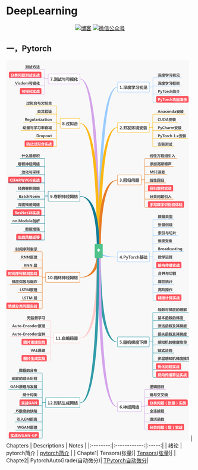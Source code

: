# DeepLearning
<p align="center">
  <a href="https://keviness.top"><img src="https://img.shields.io/badge/blog-博客-critical" alt="博客"></a>
  <a href="https://keviness.top/image/WeChatPublic.jpg" target="_blank"><img src="https://img.shields.io/badge/WeChat-微信公众号-blue.svg" alt="微信公众号"></a>
</p>

## 一，Pytorch
![Pytorch Chapters](./pytorch/imgs/PytorchChapter.png)
| Chapters | Descriptions | Notes |
|:--------:|:------------:|:-----:|
|  绪论    |  pytorch简介  | [pytorch简介](./pytorch/Notes/绪论.md) |
|  Chapte1|  Tensors(张量)| [Tensors(张量)](./pytorch/Notes/Chapter1Tensors.md)|
|  Chapte2| PytorchAutoGrade(自动微分)| [TPytorch自动微分](./pytorch/Notes/Chapter2AutoGrade.md)|
